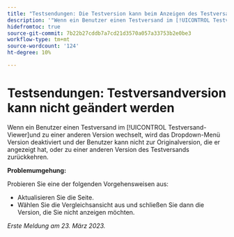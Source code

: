 ```yaml
---
title: "Testsendungen: Die Testversion kann beim Anzeigen des Testversands nicht geändert werden."
description: '"Wenn ein Benutzer einen Testversand im [!UICONTROL Testversand-Viewer]und zu einer anderen Version wechseln, wird das Dropdown-Menü "Version"deaktiviert und der Benutzer kann nicht zur Originalversion, die er angezeigt hat, oder zu einer anderen Version des Testversands zurückkehren."'
hidefromtoc: true
source-git-commit: 7b22b27cddb7a7cd21d3570a057a33753b2e0be3
workflow-type: tm+mt
source-wordcount: '124'
ht-degree: 10%

---
```



# Testsendungen: Testversandversion kann nicht geändert werden


<!--
>[!NOTE]
>
>This issue was fixed on March 30, 2023.
-->

Wenn ein Benutzer einen Testversand im [!UICONTROL Testversand-Viewer]und zu einer anderen Version wechselt, wird das Dropdown-Menü Version deaktiviert und der Benutzer kann nicht zur Originalversion, die er angezeigt hat, oder zu einer anderen Version des Testversands zurückkehren.

**Problemumgehung:**

Probieren Sie eine der folgenden Vorgehensweisen aus:

* Aktualisieren Sie die Seite.
* Wählen Sie die Vergleichsansicht aus und schließen Sie dann die Version, die Sie nicht anzeigen möchten.

_Erste Meldung am 23. März 2023._

